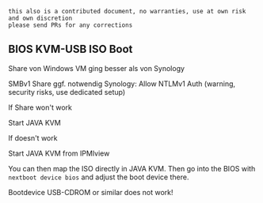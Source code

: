 ```
this also is a contributed document, no warranties, use at own risk and own discretion
please send PRs for any corrections
```



## BIOS KVM-USB ISO Boot


Share von Windows VM ging besser als von Synology

SMBv1 Share ggf. notwendig
Synology: Allow NTLMv1 Auth (warning, security risks, use dedicated setup)

If Share won't work

Start JAVA KVM 

If doesn't work

Start JAVA KVM from IPMIview 

You can then map the ISO directly in JAVA KVM.
Then go into the BIOS with `nextboot device bios` and adjust the boot device there.

Bootdevice USB-CDROM or similar does not work!
